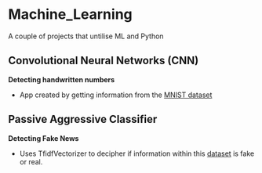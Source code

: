 # Machine_Learning
A couple of projects that untilise ML and Python

## **Convolutional Neural Networks (CNN)**
**Detecting handwritten numbers**

- App created by getting information from the [MNIST dataset]([url](http://yann.lecun.com/exdb/mnist/))

## **Passive Aggressive Classifier**
**Detecting Fake News**

- Uses TfidfVectorizer to decipher if information within this [dataset]([url](https://drive.google.com/file/d/1er9NJTLUA3qnRuyhfzuN0XUsoIC4a-_q/view)) is fake or real.

